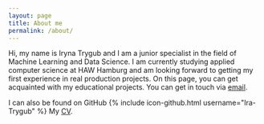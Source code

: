 ```yaml
---
layout: page
title: About me
permalink: /about/
---
```


Hi, my name is Iryna Trygub and I am a junior specialist in the field of Machine Learning and Data Science. I am currently studying applied computer science at HAW Hamburg and am looking forward to getting my first experience in real production projects. On this page, you can get acquainted with my educational projects.
You can get in touch via [email][mailto].

I can also be found on  GitHub {% include icon-github.html username="Ira-Trygub" %}
My [CV][cv].

[mailto]: mailto:triirra@gmail.com
[cv]: /Iryna_Trygub_CV_2021.pdf
